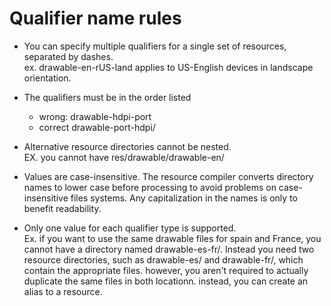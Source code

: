 # Qualifier name rules
- You can specify multiple qualifiers for a single set of resources, separated by dashes. </br>
ex. drawable-en-rUS-land applies to US-English devices in landscape orientation.

- The qualifiers must be in the order listed
  - wrong: drawable-hdpi-port
  - correct drawable-port-hdpi/
- Alternative resource directories cannot be nested. </br>
EX. you cannot have res/drawable/drawable-en/
- Values are case-insensitive. The resource compiler converts directory names to lower case before processing to avoid problems on case-insensitive files systems. Any capitalization in the names is only to benefit readability.
- Only one value for each qualifier type is supported. </br>
Ex.  if you want to use the same drawable files for spain and France, you cannot have a directory named drawable-es-fr/. Instead you need two resource directories, such as drawable-es/ and drawable-fr/, which contain the appropriate files. however, you aren't required to actually duplicate the same files in both locationn. instead, you can create an alias to a resource. 


